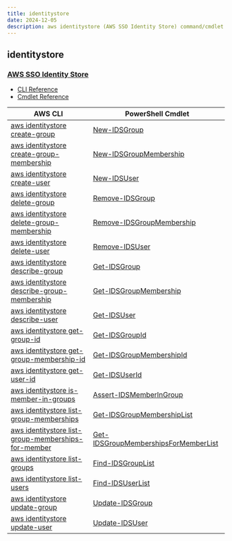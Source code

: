 ```yaml
---
title: identitystore
date: 2024-12-05
description: aws identitystore (AWS SSO Identity Store) command/cmdlet list.
---
```


## identitystore

### [AWS SSO Identity Store](https://aws.amazon.com/single-sign-on/)

* [CLI Reference](https://awscli.amazonaws.com/v2/documentation/api/latest/reference/identitystore/index.html)
* [Cmdlet Reference](https://docs.aws.amazon.com/powershell/latest/reference/items/IdentityStore_cmdlets.html)

|AWS CLI|PowerShell Cmdlet|
|----|----|
|[aws identitystore create-group](https://awscli.amazonaws.com/v2/documentation/api/latest/reference/identitystore/create-group.html)|[New-IDSGroup](https://docs.aws.amazon.com/powershell/latest/reference/items/New-IDSGroup.html)|
|[aws identitystore create-group-membership](https://awscli.amazonaws.com/v2/documentation/api/latest/reference/identitystore/create-group-membership.html)|[New-IDSGroupMembership](https://docs.aws.amazon.com/powershell/latest/reference/items/New-IDSGroupMembership.html)|
|[aws identitystore create-user](https://awscli.amazonaws.com/v2/documentation/api/latest/reference/identitystore/create-user.html)|[New-IDSUser](https://docs.aws.amazon.com/powershell/latest/reference/items/New-IDSUser.html)|
|[aws identitystore delete-group](https://awscli.amazonaws.com/v2/documentation/api/latest/reference/identitystore/delete-group.html)|[Remove-IDSGroup](https://docs.aws.amazon.com/powershell/latest/reference/items/Remove-IDSGroup.html)|
|[aws identitystore delete-group-membership](https://awscli.amazonaws.com/v2/documentation/api/latest/reference/identitystore/delete-group-membership.html)|[Remove-IDSGroupMembership](https://docs.aws.amazon.com/powershell/latest/reference/items/Remove-IDSGroupMembership.html)|
|[aws identitystore delete-user](https://awscli.amazonaws.com/v2/documentation/api/latest/reference/identitystore/delete-user.html)|[Remove-IDSUser](https://docs.aws.amazon.com/powershell/latest/reference/items/Remove-IDSUser.html)|
|[aws identitystore describe-group](https://awscli.amazonaws.com/v2/documentation/api/latest/reference/identitystore/describe-group.html)|[Get-IDSGroup](https://docs.aws.amazon.com/powershell/latest/reference/items/Get-IDSGroup.html)|
|[aws identitystore describe-group-membership](https://awscli.amazonaws.com/v2/documentation/api/latest/reference/identitystore/describe-group-membership.html)|[Get-IDSGroupMembership](https://docs.aws.amazon.com/powershell/latest/reference/items/Get-IDSGroupMembership.html)|
|[aws identitystore describe-user](https://awscli.amazonaws.com/v2/documentation/api/latest/reference/identitystore/describe-user.html)|[Get-IDSUser](https://docs.aws.amazon.com/powershell/latest/reference/items/Get-IDSUser.html)|
|[aws identitystore get-group-id](https://awscli.amazonaws.com/v2/documentation/api/latest/reference/identitystore/get-group-id.html)|[Get-IDSGroupId](https://docs.aws.amazon.com/powershell/latest/reference/items/Get-IDSGroupId.html)|
|[aws identitystore get-group-membership-id](https://awscli.amazonaws.com/v2/documentation/api/latest/reference/identitystore/get-group-membership-id.html)|[Get-IDSGroupMembershipId](https://docs.aws.amazon.com/powershell/latest/reference/items/Get-IDSGroupMembershipId.html)|
|[aws identitystore get-user-id](https://awscli.amazonaws.com/v2/documentation/api/latest/reference/identitystore/get-user-id.html)|[Get-IDSUserId](https://docs.aws.amazon.com/powershell/latest/reference/items/Get-IDSUserId.html)|
|[aws identitystore is-member-in-groups](https://awscli.amazonaws.com/v2/documentation/api/latest/reference/identitystore/is-member-in-groups.html)|[Assert-IDSMemberInGroup](https://docs.aws.amazon.com/powershell/latest/reference/items/Assert-IDSMemberInGroup.html)|
|[aws identitystore list-group-memberships](https://awscli.amazonaws.com/v2/documentation/api/latest/reference/identitystore/list-group-memberships.html)|[Get-IDSGroupMembershipList](https://docs.aws.amazon.com/powershell/latest/reference/items/Get-IDSGroupMembershipList.html)|
|[aws identitystore list-group-memberships-for-member](https://awscli.amazonaws.com/v2/documentation/api/latest/reference/identitystore/list-group-memberships-for-member.html)|[Get-IDSGroupMembershipsForMemberList](https://docs.aws.amazon.com/powershell/latest/reference/items/Get-IDSGroupMembershipsForMemberList.html)|
|[aws identitystore list-groups](https://awscli.amazonaws.com/v2/documentation/api/latest/reference/identitystore/list-groups.html)|[Find-IDSGroupList](https://docs.aws.amazon.com/powershell/latest/reference/items/Find-IDSGroupList.html)|
|[aws identitystore list-users](https://awscli.amazonaws.com/v2/documentation/api/latest/reference/identitystore/list-users.html)|[Find-IDSUserList](https://docs.aws.amazon.com/powershell/latest/reference/items/Find-IDSUserList.html)|
|[aws identitystore update-group](https://awscli.amazonaws.com/v2/documentation/api/latest/reference/identitystore/update-group.html)|[Update-IDSGroup](https://docs.aws.amazon.com/powershell/latest/reference/items/Update-IDSGroup.html)|
|[aws identitystore update-user](https://awscli.amazonaws.com/v2/documentation/api/latest/reference/identitystore/update-user.html)|[Update-IDSUser](https://docs.aws.amazon.com/powershell/latest/reference/items/Update-IDSUser.html)|


